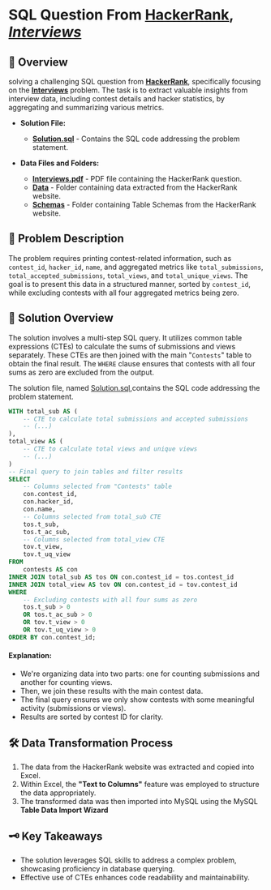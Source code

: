 # **SQL Question From [HackerRank](https://www.hackerrank.com/), _[Interviews](https://www.hackerrank.com/challenges/interviews/problem)_**

## 📝 **Overview**
solving a challenging SQL question from **[HackerRank](https://www.hackerrank.com/)**, specifically focusing on the **[Interviews](https://www.hackerrank.com/challenges/interviews/problem)** problem. The task is to extract valuable insights from interview data, including contest details and hacker statistics, by aggregating and summarizing various metrics.

- **Solution File:**
    - **[Solution.sql](Solution.sql)** - Contains the SQL code addressing the problem statement.

- **Data Files and Folders:**
    - **[Interviews.pdf](question_interviews.pdf)** - PDF file containing the HackerRank question.
    - **[Data](Data)** - Folder containing data extracted from the HackerRank website.
    - **[Schemas](Schemas)** - Folder containing Table Schemas from the HackerRank website.


## 🤔 **Problem Description**

The problem requires printing contest-related information, such as `contest_id`, `hacker_id`, `name`, and aggregated metrics like `total_submissions`, `total_accepted_submissions`, `total_views`, and `total_unique_views`. The goal is to present this data in a structured manner, sorted by `contest_id`, while excluding contests with all four aggregated metrics being zero.

## 🧠 **Solution Overview**

The solution involves a multi-step SQL query. It utilizes common table expressions (CTEs) to calculate the sums of submissions and views separately. These CTEs are then joined with the main "`Contests`" table to obtain the final result. The `WHERE` clause ensures that contests with all four sums as zero are excluded from the output.

The solution file, named [Solution.sql](Solution.sql),contains the SQL code addressing the problem statement.

```sql
WITH total_sub AS (
    -- CTE to calculate total submissions and accepted submissions
    -- (...)
),
total_view AS (
    -- CTE to calculate total views and unique views
    -- (...)
)
-- Final query to join tables and filter results
SELECT
    -- Columns selected from "Contests" table
    con.contest_id,
    con.hacker_id,
    con.name,
    -- Columns selected from total_sub CTE
    tos.t_sub,
    tos.t_ac_sub,
    -- Columns selected from total_view CTE
    tov.t_view,
    tov.t_uq_view
FROM
    contests AS con
INNER JOIN total_sub AS tos ON con.contest_id = tos.contest_id
INNER JOIN total_view AS tov ON con.contest_id = tov.contest_id
WHERE
    -- Excluding contests with all four sums as zero
    tos.t_sub > 0
    OR tos.t_ac_sub > 0
    OR tov.t_view > 0
    OR tov.t_uq_view > 0
ORDER BY con.contest_id;
```
#### **Explanation:**
- We're organizing data into two parts: one for counting submissions and another for counting views.
- Then, we join these results with the main contest data.
- The final query ensures we only show contests with some meaningful activity (submissions or views).
- Results are sorted by contest ID for clarity.

## 🛠️ **Data Transformation Process**
1. The data from the HackerRank website was extracted and copied into Excel.
2. Within Excel, the **"Text to Columns"** feature was employed to structure the data appropriately.
3. The transformed data was then imported into MySQL using the MySQL **Table Data Import Wizard**

## 🗝️ **Key Takeaways**
- The solution leverages SQL skills to address a complex problem, showcasing proficiency in database querying.
- Effective use of CTEs enhances code readability and maintainability.
